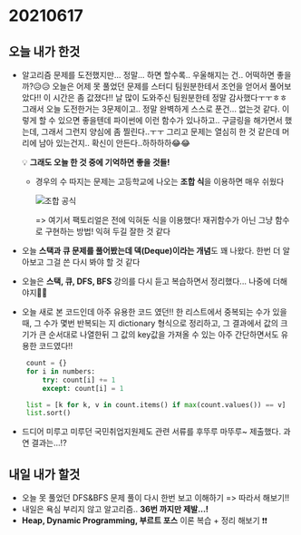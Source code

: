 # 20210617

## 오늘 내가 한것

- 알고리즘 문제를 도전했지만... 정말... 하면 할수록.. 우울해지는 건.. 어떡하면 좋을까?😥😥 
  오늘은 어제 못 풀었던 문제를 스터디 팀원분한테서 조언을 얻어서 풀어보았다!! 이 시간은 좀 값졌다!!
  날 많이 도와주신 팀원분한테 정말 감사했다ㅜㅜㅎㅎ 그래서 오늘 도전한거는 3문제이고.. 정말 완벽하게
  스스로 푼건... 없는것 같다. 이렇게 할 수 있으면 좋을텐데 파이썬에 이런 함수가 있나하고.. 구글링을
  해가면서 했는데, 그래서 그런지 양심에 좀 찔린다..ㅜㅜ 그리고 문제는 열심히 한 것 같은데 머리에 남아
  있는건지.. 확신이 안든다..하하하하😂😂 
  
  💡 **그래도 오늘 한 것 중에 기억하면 좋을 것들!**
  - 경우의 수 따지는 문제는 고등학교에 나오는 **조합 식**을 이용하면 매우 쉬웠다
  
    ![조합 공식](https://user-images.githubusercontent.com/75834421/122429823-08a25100-cfce-11eb-9bcb-d0a29eef3148.png)
    
    => 여기서 팩토리얼은 전에 익혀둔 식을 이용했다! 재귀함수가 아닌 그냥 함수로 구현하는 방법! 
      익혀 두길 잘한 것 같다
   
 - 오늘 **스택과 큐 문제를 풀어봤는데 덱(Deque)이라는 개념**도 꽤 나왔다. 한번 더 알아보고 그걸 쓴
    다시 봐야 할 것 같다
   
 - 오늘은 **스택, 큐, DFS, BFS** 강의를 다시 듣고 복습하면서 정리했다... 나중에 더해야지😤😤
   
 - 오늘 새로 본 코드인데 아주 유용한 코드 였던!! 한 리스트에서 중복되는 수가 있을 때, 그 수가 몇번 반복되는 지 
   dictionary 형식으로 정리하고, 그 결과에서 값의 크기가 큰 순서대로 나열한뒤 그 값의 key값을 가져올 수 있는
   아주 간단하면서도 유용한 코드였다!!

   ```python
    count = {}
    for i in numbers:
        try: count[i] += 1
        except: count[i] = 1

    list = [k for k, v in count.items() if max(count.values()) == v]
    list.sort()
   ```
   
 - 드디어 미루고 미루던 국민취업지원제도 관련 서류를 후뚜루 마뚜루~ 제출했다. 과연 결과는...!?
   
## 내일 내가 할것

- 오늘 못 풀었던 DFS&BFS 문제 풀이 다시 한번 보고 이해하기 => 따라서 해보기!!
- 내일은 욕심 부리지 않고 알고리즘.. **36번 까지만 제발...!**
- **Heap, Dynamic Programming, 부르트 포스** 이론 복습 + 정리 해보기 ❗❗
